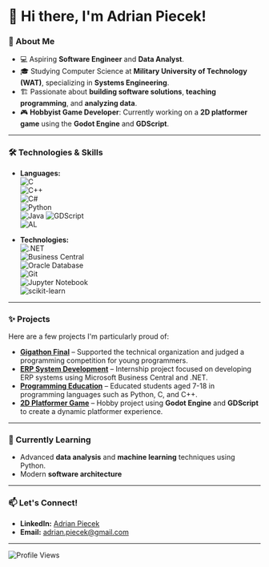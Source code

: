 # 👋 Hi there, I'm Adrian Piecek!  

### 🚀 About Me  
- 💻 Aspiring **Software Engineer** and **Data Analyst**.  
- 🎓 Studying Computer Science at **Military University of Technology (WAT)**, specializing in **Systems Engineering**.  
- 🏗️ Passionate about **building software solutions**, **teaching programming**, and **analyzing data**.
- 🎮 **Hobbyist Game Developer**: Currently working on a **2D platformer game** using the **Godot Engine** and **GDScript**.     

---

### 🛠️ Technologies & Skills  
- **Languages:**  
  ![C](https://img.shields.io/badge/-C-00599C?logo=c&logoColor=white)  
  ![C++](https://img.shields.io/badge/-C++-00599C?logo=c%2B%2B&logoColor=white)  
  ![C#](https://img.shields.io/badge/-C%23-239120?logo=c-sharp&logoColor=white)  
  ![Python](https://img.shields.io/badge/-Python-3776AB?logo=python&logoColor=white)  
  ![Java](https://img.shields.io/badge/-Java-007396?logo=java&logoColor=white)
  ![GDScript](https://img.shields.io/badge/-GDScript-478CBF?logo=godot-engine&logoColor=white)   
  ![AL](https://img.shields.io/badge/-AL-006400?logo=microsoft&logoColor=white)  

- **Technologies:**  
  ![.NET](https://img.shields.io/badge/-dotNET-512BD4?logo=dotnet&logoColor=white)  
  ![Business Central](https://img.shields.io/badge/-Business_Central-0078D7?logo=microsoft&logoColor=white)  
  ![Oracle Database](https://img.shields.io/badge/-Oracle_Database-F80000?logo=oracle&logoColor=white)  
  ![Git](https://img.shields.io/badge/-Git-F05032?logo=git&logoColor=white)  
  ![Jupyter Notebook](https://img.shields.io/badge/-Jupyter-F37626?logo=jupyter&logoColor=white)  
  ![scikit-learn](https://img.shields.io/badge/-scikit--learn-F7931E?logo=scikit-learn&logoColor=white)  

---

### ✨ Projects  
Here are a few projects I'm particularly proud of:  
- **[Gigathon Final](#)** – Supported the technical organization and judged a programming competition for young programmers.  
- **[ERP System Development](#)** – Internship project focused on developing ERP systems using Microsoft Business Central and .NET.  
- **[Programming Education](#)** – Educated students aged 7-18 in programming languages such as Python, C, and C++.
- **[2D Platformer Game](#)** – Hobby project using **Godot Engine** and **GDScript** to create a dynamic platformer experience.    

---

### 🌱 Currently Learning  
- Advanced **data analysis** and **machine learning** techniques using Python.  
- Modern **software architecture** 

---

### 📫 Let's Connect!  
- **LinkedIn:** [Adrian Piecek](www.linkedin.com/in/adrian-piecek-76b116244)  
- **Email:** adrian.piecek@gmail.com  

---

![Profile Views](https://komarev.com/ghpvc/?username=adrianpiecek&color=blue&style=flat)
